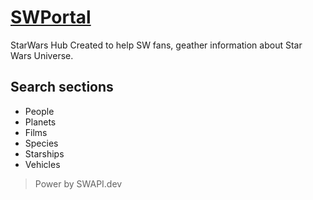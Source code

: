 # [SWPortal](https://denistvardovskiy.github.io/SWPortal/)


StarWars Hub
Created to help SW fans, geather information about Star Wars Universe.




## Search sections
- People
- Planets
- Films
- Species
- Starships
- Vehicles


> Power by SWAPI.dev
